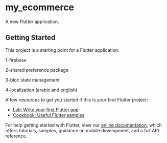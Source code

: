 # my_ecommerce

A new Flutter application.

## Getting Started

This project is a starting point for a Flutter application.

1-firebase

2-shared preference package

3-bloc state management

4-localization (arabic and english)

A few resources to get you started if this is your first Flutter project:

- [Lab: Write your first Flutter app](https://flutter.dev/docs/get-started/codelab)
- [Cookbook: Useful Flutter samples](https://flutter.dev/docs/cookbook)

For help getting started with Flutter, view our
[online documentation](https://flutter.dev/docs), which offers tutorials,
samples, guidance on mobile development, and a full API reference.

